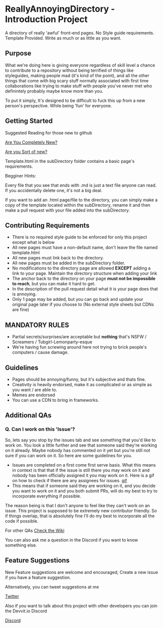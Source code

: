 # ReallyAnnoyingDirectory - Introduction Project

A directory of really 'awful' front-end pages. No Style guide requirements. Template Provided. Write as much or as little as you want. 

## Purpose 

What we're doing here is giving everyone regardless of skill level a chance to contribute to a repository without being terrified of things like styleguides, making people mad (it's kind of the point), and all the other things that come with big scary stuff normally associated with first time collaborations like trying to make stuff with people you've never met who definintely probably maybe know more than you. 

To put it simply, It's designed to be difficult to fuck this up from a new person's perspective. While being 'fun' for everyone.

## Getting Started

Suggested Reading for those new to github 

[Are You Completely New?](https://guides.github.com/activities/hello-world/)

[Are you Sort of new?](https://guides.github.com/activities/forking/)

Template.html  in the subDirectory folder contains a basic page's requirements.

Begginer Hints:

Every file that you see that ends with .md is just a text file anyone can read. If you accidentally delete one, it's not a big deal.

If you want to add an .html page/file to the directory, you can simply make a copy of the template located within the subDirectory, rename it and then make a pull request with your file added into the subDirectory.


## Contributing Requirements

* There is no required style guide to be enforced for only this project except what is below
* All new pages must have a non-default name, don't leave the file named template.html
* All new pages must link back to the directory.
* All new pages must be added in the subDirectory folder.
* No modifications to the directory page are allowed **EXCEPT** adding a link to your page. Maintain the directory structure when adding your link
* The anchor back to the directory on your page **must not be impossible to reach**, but you can make it hard to get.
* In the description of the pull request detail what it is your page does that is annoying.
* Only 1 page may be added, but you can go back and update your original page later if you choose to (No external style sheets but CDNs are fine)

## MANDATORY RULES

* Partial secrets/surprises/are acceptable but **nothing** that's NSFW / Screamers / Tubgirl-Lemonparty-esque
* We're having fun screwing around here not trying to brick people's computers / cause damage.

## Guidelines

* Pages should be annoying/funny, but it's subjective and thats fine.
* Creativity is heavily endorsed, make it as complicated or as simple as you want / are able to.
* Memes are endorsed
* You can use a CDN to bring in frameworks.

## Additional QAs

### Q. Can I work on this 'Issue'?

So, lets say you stop by the issues tab and see something that you'd like to work on. You look a little further and see that someone said they're working on it already. Maybe nobody has commented on it yet but you're still not sure if you can work on it. So here are some guidelines for you.

* Issues are completed on a first come first serve basis. What this means in context is that that if the issue is still there you may work on it and nobody has been officially assigned it you may work on it. Here is a gif on how to check if there are any assignees for issues. [gif](https://i.gyazo.com/f69aa4ec41124f0b603ca99e19ba595d.mp4)
* This means that if someone said they are working on it, and you decide you want to work on it and you both submit PRs, will do my best to try to incorporate everything if possible.

The reason being is that I don't anyone to feel like they can't work on an issue. This project is supposed to be extremely new contributor friendly. So if things overlap, that is absolutely fine I'll do my best to incorporate all the code if possible.

For other QAs [Check the Wiki](https://github.com/LearnDevelopmentPublic/ReallyAnnoyingDirectory/wiki)

You can also ask me a question in the Discord if you want to know something else.

## Feature Suggestions

New Feature suggestions are welcome and encouraged, Create a new issue if you have a feature suggestion.

Alternatively, you can tweet suggestions at me

[Twitter](https://twitter.com/Tor_kcWebDev)

Also if you want to talk about this project with other developers you can join the Devvit.io Discord

[Discord](https://discordapp.com/invite/ZeMcrJQ)
